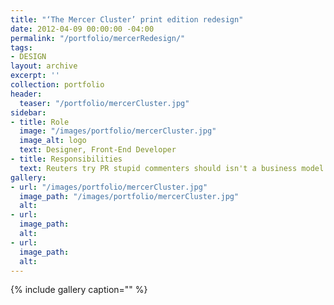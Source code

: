 ```yaml
---
title: "‘The Mercer Cluster’ print edition redesign"
date: 2012-04-09 00:00:00 -04:00
permalink: "/portfolio/mercerRedesign/"
tags:
- DESIGN
layout: archive
excerpt: ''
collection: portfolio
header:
  teaser: "/portfolio/mercerCluster.jpg"
sidebar:
- title: Role
  image: "/images/portfolio/mercerCluster.jpg"
  image_alt: logo
  text: Designer, Front-End Developer
- title: Responsibilities
  text: Reuters try PR stupid commenters should isn't a business model
gallery:
- url: "/images/portfolio/mercerCluster.jpg"
  image_path: "/images/portfolio/mercerCluster.jpg"
  alt: 
- url: 
  image_path: 
  alt: 
- url: 
  image_path: 
  alt: 
---
```


{% include gallery caption="" %}

